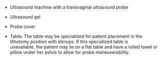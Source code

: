 - Ultrasound machine with a transvaginal ultrasound probe

- Ultrasound gel

- Probe cover

- Table: The table may be specialized for patient placement in the lithotomy position with stirrups. If this specialized table is unavailable, the patient may lie on a flat table and have a rolled towel or pillow under her pelvis to allow for probe maneuverability.